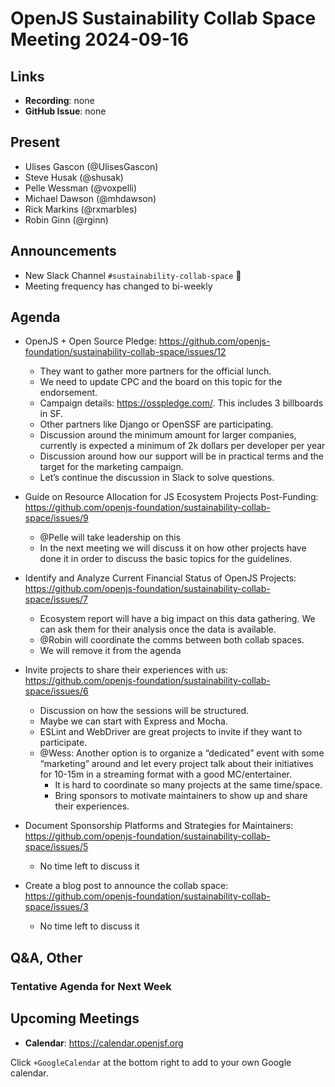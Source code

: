 # OpenJS Sustainability Collab Space Meeting 2024-09-16

## Links

* **Recording**: none
* **GitHub Issue**: none

## Present

- Ulises Gascon (@UlisesGascon)
- Steve Husak (@shusak)
- Pelle Wessman (@voxpelli)
- Michael Dawson (@mhdawson)
- Rick Markins (@rxmarbles)
- Robin Ginn (@rginn)

## Announcements

- New Slack Channel `#sustainability-collab-space` 🎉
- Meeting frequency has changed to bi-weekly


## Agenda


- OpenJS + Open Source Pledge: https://github.com/openjs-foundation/sustainability-collab-space/issues/12
  - They want to gather more partners for the official lunch.
  - We need to update CPC and the board on this topic for the endorsement.
  - Campaign details: https://osspledge.com/. This includes 3 billboards in SF.
  - Other partners like Django or OpenSSF are participating.
  - Discussion around the minimum amount for larger companies, currently is expected a minimum of 2k dollars per developer per year
  - Discussion around how our support will be in practical terms and the target for the marketing campaign.
  - Let’s continue the discussion in Slack to solve questions.
- Guide on Resource Allocation for JS Ecosystem Projects Post-Funding: https://github.com/openjs-foundation/sustainability-collab-space/issues/9
  - @Pelle will take leadership on this
  - In the next meeting we will discuss it on how other projects have done it in order to discuss the basic topics for the guidelines.
- Identify and Analyze Current Financial Status of OpenJS Projects: https://github.com/openjs-foundation/sustainability-collab-space/issues/7
  - Ecosystem report will have a big impact on this data gathering. We can ask them for their analysis once the data is available.
  - @Robin will coordinate the comms between both collab spaces.
  - We will remove it from the agenda 
- Invite projects to share their experiences with us: https://github.com/openjs-foundation/sustainability-collab-space/issues/6
  - Discussion on how the sessions will be structured.
  - Maybe we can start with Express and Mocha.
  - ESLint and WebDriver are great projects to invite if they want to participate.
  - @Wess: Another option is to organize a “dedicated” event with some “marketing” around and let every project talk about their initiatives for 10-15m in a streaming format with a good MC/entertainer.
    - It is hard to coordinate so many projects at the same time/space.
    -  Bring sponsors to motivate maintainers to show up and share their experiences.


- Document Sponsorship Platforms and Strategies for Maintainers: https://github.com/openjs-foundation/sustainability-collab-space/issues/5
  - No time left to discuss it
- Create a blog post to announce the collab space: https://github.com/openjs-foundation/sustainability-collab-space/issues/3
  - No time left to discuss it

## Q&A, Other

### Tentative Agenda for Next Week


## Upcoming Meetings

* **Calendar**: <https://calendar.openjsf.org>

Click `+GoogleCalendar` at the bottom right to add to your own Google calendar.


